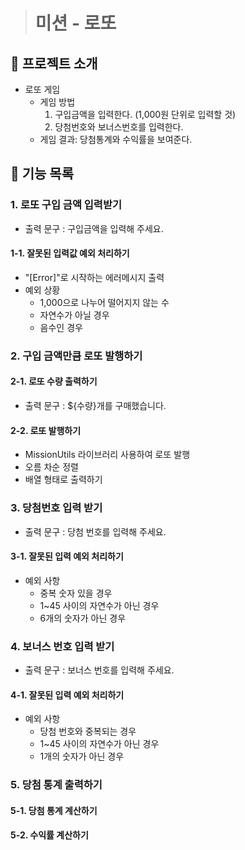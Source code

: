 > # 미션 - 로또

## 🎰 프로젝트 소개

- 로또 게임
  - 게임 방법
    1. 구입금액을 입력한다. (1,000원 단위로 입력할 것)
    2. 당첨번호와 보너스번호를 입력한다.
  - 게임 결과: 당첨통계와 수익률을 보여준다.

## 📌 기능 목록

### 1. 로또 구입 금액 입력받기

- 출력 문구 : 구입금액을 입력해 주세요.

#### 1-1. 잘못된 입력값 예외 처리하기

- "[Error]"로 시작하는 에러메시지 출력
- 예외 상황
  - 1,000으로 나누어 떨어지지 않는 수
  - 자연수가 아닐 경우
  - 음수인 경우

### 2. 구입 금액만큼 로또 발행하기

#### 2-1. 로또 수량 출력하기

- 출력 문구 : ${수량}개를 구매했습니다.

#### 2-2. 로또 발행하기

- MissionUtils 라이브러리 사용하여 로또 발행
- 오름 차순 정렬
- 배열 형태로 출력하기

### 3. 당첨번호 입력 받기

- 출력 문구 : 당첨 번호를 입력해 주세요.

#### 3-1. 잘못된 입력 예외 처리하기

- 예외 사항
  - 중복 숫자 있을 경우
  - 1~45 사이의 자연수가 아닌 경우
  - 6개의 숫자가 아닌 경우

### 4. 보너스 번호 입력 받기

- 출력 문구 : 보너스 번호를 입력해 주세요.

#### 4-1. 잘못된 입력 예외 처리하기

- 예외 사항
  - 당첨 번호와 중복되는 경우
  - 1~45 사이의 자연수가 아닌 경우
  - 1개의 숫자가 아닌 경우

### 5. 당첨 통계 출력하기

#### 5-1. 당첨 통계 계산하기

#### 5-2. 수익률 계산하기
